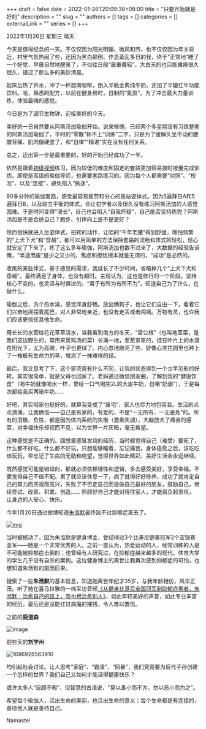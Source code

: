 +++
draft = false
date = 2022-01-26T20:09:38+08:00
title = "只要开始就是好的"
description = ""
slug = ""
authors = []
tags = []
categories = []
externalLink = ""
series = []
+++


2022年1月26日 星期三 晴天

今天是值得纪念的一天。不仅仅因为阳光明媚、微风和煦，也不仅仅因为年关将近，村里气氛热闹了些，还因为黑白颠倒、作息紊乱多日的我，终于“正常地”睡了一个好觉，早晨自然地醒来了，不似往日般“晨重暮轻”，大白天的也只能瘫痪很久很久，错过了那么多的美妙清晨。

起床后热了开水，冲了一杯越南咖啡，倒入半瓶金典纯牛奶，还加了半罐红牛功能饮料。哈，熟悉的配方，以前在健身房时，自制的“氮泵”。为了冲击最大力量训练，体验最嗨的感觉。

今日是为了调节生物钟，迎接美好的今天。

美好的一日自然要从阿斯汤加瑜伽开始。说来惭愧，已经两个多星期没有习练整套的阿斯汤加瑜伽了，平时的“零散”称不上“训练”二字，只是为了缓解久坐不动的腰酸背痛、肌肉僵硬罢了，和“自律”“精进”实在没有任何关系。

总之，迈出第一步是最重要的，好的开始已经成功了一半。

依然是跟着[初级视频](https://www.bilibili.com/video/BV1Xb411y7XP?spm_id_from=333.999.0.0)练习，因为较低的难度和固定的套路更加容易按时按量完成训练。即使是高级的瑜伽导师，也需要套路练习的。因为每个人都需要“对照”、“校准”、以及“连接”，避免陷入“执迷”。

90多分钟的瑜伽套路，感觉最容易疲劳和分心的是站姿体式。因为5遍拜日A和5遍拜日B，以及站立平衡的体式，会让初学者以及很久没有练习阿斯汤加的人感觉困难。于是时间变得“漫长”，自己也会陷入“自我怀疑”，自己能否坚持练完？阿斯汤加是不是合适自己？跑步、引体向上是不是更好？

然而很快就进入坐姿体式，扭转的动作，让咱的“千年老腰”得到舒缓，哪怕频繁的“上犬下犬”和“穿越”，都可以用简单的方法保持套路的流畅和体式的轻松，信心就安定了下来了。练了这么多年瑜伽，阿斯汤加也数不过来了，大数据的经验告诉俺，“半途而废”是少之又少的，焦虑和担忧根本就是无谓的，“成功”是必然的。

收尾的某些体式，基于感觉的需求，我延长了不少时间，省略掉几个“上犬下犬和穿越”。最终满足了身体，也没有超时。主观认为，这也是修行的一个阶段。坚持核心不变的，也灵活与时俱进的，“君子有所为有所不为”，知道自己为了什么，在做什么。

瑜伽之后，洗个热水澡，感觉浑身舒畅。放出俩狗子，也让它们自由一下，看着它们兴奋地摇摆着尾巴，对人非常地亲近，也没有走丢或者闯祸。万物有灵，也许我们应该更信任其他生命。

用长长的水管给花花草草浇水，当我看到南方的冬天，“雷公根”（也叫地茎菜，是我们这边野生的，常用来煲鸡汤的菜）长满一地，葱葱翠翠的，挂在叶片上的水滴在阳光下，尤为亮眼，叶子也更绿了。内心忽地敞亮了些，好像心灵花园里也种上了一株极有生命力的草，增添了一抹难得的绿。

最后，我又思考了下，这个家究竟有什么不同，让我的状态得到一个立竿见影的好转。其实很简单，就是父母也回家了。老妈通过微信朋友圈，了解到我的“健康饮食”（喝牛奶就像喝水一样，曾经一口气喝完2L的大盅牛奶，自嘲“奶霸”），于是每次都给我买两箱牛奶……

好吧，其实咱家也挺好的，就算我变成了“废宅”，家人也尽力地包容我。生活的点点滴滴，让我确信——自己是有家的，有爱的，不是“一无所有、一无是处”的。所有的消极、负性，都是因为体内系统的失衡（激素失调），大脑放大了痛苦的感官，对幸福快乐却视而不见，以为世界一片灰暗，毫无希望。

这种感觉是不正确的。回想重感冒发烧的经历，当时都觉得自己（难受）要死了，什么都不好吃，什么都不好玩，只想能够睡着，忘记痛苦。身体痊愈之后，该吃吃该玩玩，早忘记了生病的无助和绝望，觉得世界如此精彩，美好生活会永远继续。

既然感觉可能是错误的，那就必须依赖理性和逻辑，多去感受美好，享受幸福，不要觉得自己不值不配。累了就应该休息一下，病了就得好好修养，成功了就肯定自己的努力而庆祝而高兴，失败了不否定自己而是做自己最好的朋友，鼓励自己，继续尝试、改善、积累、创造…… 照顾好自己才能对得住家人，才能肩负起责任，让身边的人安心、快乐。

今年1月20日通过微博知道[朱湉默](https://weibo.com/tianmozhu)最终敌不过抑郁症离去了。



[![img](https://oss.coolmoe.com/wp-content/uploads202406062144951.png)](https://blogger.googleusercontent.com/img/b/R29vZ2xl/AVvXsEg7VemaB7VRrUlDggZqC_bUUs_czg5rBiQGORJBXK4nvplO-1hIj4wyclHy2fv_FN6tO-FqxOyoPuektZVjHJIhaiBMbUOtW74MXROBaieeZpcmCvrXssh4l7NB8gaE6UtLKNPbRI8IyLJbFZBVyeieytXVAwkF2vdQqkOIx9122nGEYBSqfSGCbUNZ/s527/朱湉默2.png)







当时被撼动了。因为朱湉默是健身博主，曾经得过3个比基尼健美冠军2个亚锦赛亚军——她是一个非常优秀的人。之前一直认为，热爱运动的人，经常训练的人是不可能被抑郁症击倒的；也曾经有人研究过，在抑郁症越来越多的现代，体育大学的学生几乎没有自杀的案例。这位健身博主的离世让我再次感到抑郁症的可怕，也想知道朱湉默的前因后果。

搜索了一些**朱湉默**的基本信息，知道她离世年纪才35岁，与我年龄相仿，风华正茂。听了她在喜马拉雅的一档采访音频[《从健身比基尼全国冠军到抑郁症患者，朱湉默：治愈自己的路上，我也想治愈别人》](https://www.ximalaya.com/sound/236317095)，如此年轻美好的声音，如此专业丰富的经历，最后还是没能扛过病魔的摧残，令人难以置信。

之前的**鹿道森**

![image](https://oss.coolmoe.com/wp-content/uploads202406062144952.webp)


前些天的**刘学州**

![1696926563910](https://oss.coolmoe.com/wp-content/uploads202406062144953.webp)


均引起社会讨论。让人思考“家庭”、“霸凌”、“网暴”，我们究竟要为后代子孙创建一个怎样的世界？我们自己又如何才能活得健康快乐？

或许太多人“自顾不暇”，但智慧的古语说，“莫以善小而不为，勿以恶小而为之”。

希望每个瑜伽人，活出生命的美丽，也活出生命的意义；每个生命都是有连接的，善待他人就是善待自己。

Namaste!